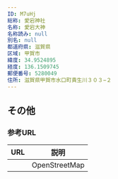 ```yaml
---
ID: M7uHj
総称: 愛宕神社
名称: 愛宕大神
名称読み: null
別名: null
都道府県: 滋賀県
区域: 甲賀市
緯度: 34.9524895
経度: 136.1509745
郵便番号: 5280049
住所: 滋賀県甲賀市水口町貴生川３０３−２
---
```


## その他

### 参考URL

| URL | 説明          |
| --- | ------------- |
|     | OpenStreetMap |
